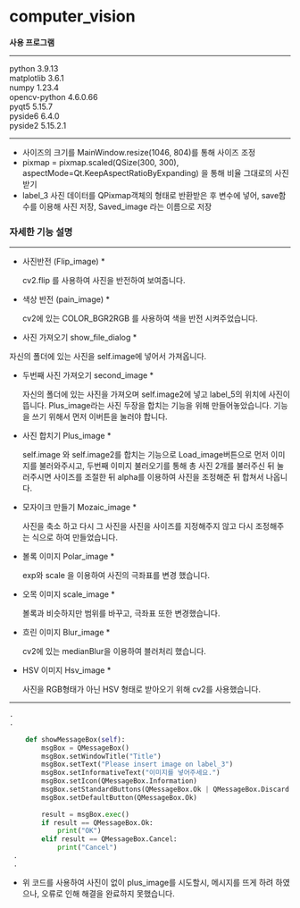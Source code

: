 
# computer_vision

**사용 프로그램**
***
python                    3.9.13    
matplotlib                3.6.1    
numpy                     1.23.4    
opencv-python             4.6.0.66    
pyqt5                     5.15.7   
pyside6                   6.4.0   
pyside2                   5.15.2.1   
***

* 사이즈의 크기를 MainWindow.resize(1046, 804)를 통해 사이즈 조정
* pixmap = pixmap.scaled(QSize(300, 300), aspectMode=Qt.KeepAspectRatioByExpanding) 을 통해 비율 그대로의 사진 받기
* label_3 사진 데이터를  QPixmap객체의 형태로 반환받은 후 변수에 넣어, save함수를 이용해 사진 저장, Saved_image 라는 이름으로 저장

### 자세한 기능 설명 ###
---

* 사진반전 (Flip_image) *
  
  cv2.flip 를 사용하여 사진을 반전하여 보여줍니다.
  
* 색상 반전 (pain_image) *
  
  cv2에 있는 COLOR_BGR2RGB 를 사용하여 색을 반전 시켜주었습니다.
  
*  사진 가져오기 show_file_dialog *
  
  자신의 폴더에 있는 사진을 self.image에 넣어서 가져옵니다.

* 두번째 사진 가져오기 second_image *
  
  자신의 폴더에 있는 사진을 가져오며 self.image2에 넣고 label_5의 위치에 사진이 뜹니다.
  Plus_image라는 사진 두장을 합치는 기능을 위해 만들어놓았습니다. 기능을 쓰기 위해서 먼저 이버튼을 눌러야 합니다.
  
* 사진 합치기 Plus_image *
  
  self.image 와 self.image2를 합치는 기능으로 Load_image버튼으로 먼저 이미지를 불러와주시고, 두번째 이미지 불러오기를 통해 총 사진 2개를 불러주신 뒤 눌러주시면
  사이즈를 조절한 뒤 alpha를 이용하여 사진을 조정해준 뒤 합쳐서 나옵니다.
  
* 모자이크 만들기 Mozaic_image *

  사진을 축소 하고 다시 그 사진을 사진을 사이즈를 지정해주지 않고 다시 조정해주는 식으로 하여 만들었습니다.
  
* 볼록 이미지 Polar_image  *

  exp와 scale 을 이용하여 사진의  극좌표를 변경 했습니다.
  
* 오목 이미지 scale_image *
  
  볼록과 비슷하지만 범위를 바꾸고, 극좌표 또한 변경했습니다.
 
* 흐린 이미지 Blur_image  *
   
  cv2에 있는 medianBlur을 이용하여 블러처리 했습니다.
  
 * HSV 이미지 Hsv_image *
 
   사진을 RGB형태가 아닌 HSV 형태로 받아오기 위해 cv2를 사용했습니다.
---

```python
.
.
        
    def showMessageBox(self):
        msgBox = QMessageBox()
        msgBox.setWindowTitle("Title")
        msgBox.setText("Please insert image on label_3")
        msgBox.setInformativeText("이미지를 넣어주세요.")
        msgBox.setIcon(QMessageBox.Information)
        msgBox.setStandardButtons(QMessageBox.Ok | QMessageBox.Discard | QMessageBox.Cancel)
        msgBox.setDefaultButton(QMessageBox.Ok)
 
        result = msgBox.exec()
        if result == QMessageBox.Ok:
            print("OK")
        elif result == QMessageBox.Cancel:
            print("Cancel")
 .
 .

```
* 위 코드를 사용하여 사진이 없이 plus_image를 시도할시, 메시지를 뜨게 하려 하였으나, 오류로 인해 해결을 완료하지 못했습니다. 
